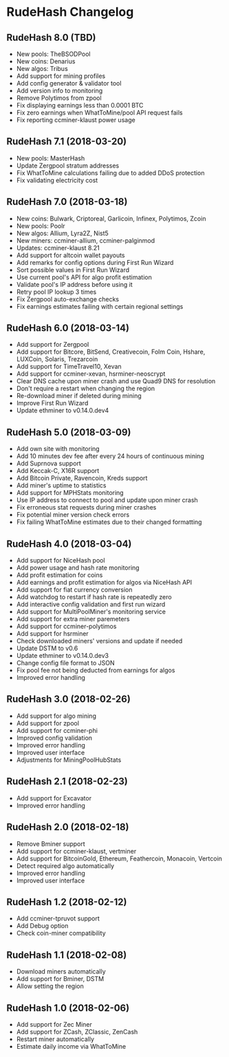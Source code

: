 # RudeHash Changelog

## RudeHash 8.0 (TBD)

* New pools: TheBSODPool
* New coins: Denarius
* New algos: Tribus
* Add support for mining profiles
* Add config generator & validator tool
* Add version info to monitoring
* Remove Polytimos from zpool
* Fix displaying earnings less than 0.0001 BTC
* Fix zero earnings when WhatToMine/pool API request fails
* Fix reporting ccminer-klaust power usage

## RudeHash 7.1 (2018-03-20)

* New pools: MasterHash
* Update Zergpool stratum addresses
* Fix WhatToMine calculations failing due to added DDoS protection
* Fix validating electricity cost

## RudeHash 7.0 (2018-03-18)

* New coins: Bulwark, Criptoreal, Garlicoin, Infinex, Polytimos, Zcoin
* New pools: Poolr
* New algos: Allium, Lyra2Z, Nist5
* New miners: ccminer-allium, ccminer-palginmod
* Updates: ccminer-klaust 8.21
* Add support for altcoin wallet payouts
* Add remarks for config options during First Run Wizard
* Sort possible values in First Run Wizard
* Use current pool's API for algo profit estimation
* Validate pool's IP address before using it
* Retry pool IP lookup 3 times
* Fix Zergpool auto-exchange checks
* Fix earnings estimates failing with certain regional settings

## RudeHash 6.0 (2018-03-14)

* Add support for Zergpool
* Add support for Bitcore, BitSend, Creativecoin, Folm Coin, Hshare, LUXCoin, Solaris, Trezarcoin
* Add support for TimeTravel10, Xevan
* Add support for ccminer-xevan, hsrminer-neoscrypt
* Clear DNS cache upon miner crash and use Quad9 DNS for resolution
* Don't require a restart when changing the region
* Re-download miner if deleted during mining
* Improve First Run Wizard
* Update ethminer to v0.14.0.dev4

## RudeHash 5.0 (2018-03-09)

* Add own site with monitoring
* Add 10 minutes dev fee after every 24 hours of continuous mining
* Add Suprnova support
* Add Keccak-C, X16R support
* Add Bitcoin Private, Ravencoin, Kreds support
* Add miner's uptime to statistics
* Add support for MPHStats monitoring
* Use IP address to connect to pool and update upon miner crash
* Fix erroneous stat requests during miner crashes
* Fix potential miner version check errors
* Fix failing WhatToMine estimates due to their changed formatting

## RudeHash 4.0 (2018-03-04)

* Add support for NiceHash pool
* Add power usage and hash rate monitoring
* Add profit estimation for coins
* Add earnings and profit estimation for algos via NiceHash API
* Add support for fiat currency conversion
* Add watchdog to restart if hash rate is repeatedly zero
* Add interactive config validation and first run wizard
* Add support for MultiPoolMiner's monitoring service
* Add support for extra miner paremeters
* Add support for ccminer-polytimos
* Add support for hsrminer
* Check downloaded miners' versions and update if needed
* Update DSTM to v0.6
* Update ethminer to v0.14.0.dev3
* Change config file format to JSON
* Fix pool fee not being deducted from earnings for algos
* Improved error handling

## RudeHash 3.0 (2018-02-26)

* Add support for algo mining
* Add support for zpool
* Add support for ccminer-phi
* Improved config validation
* Improved error handling
* Improved user interface
* Adjustments for MiningPoolHubStats

## RudeHash 2.1 (2018-02-23)

* Add support for Excavator
* Improved error handling

## RudeHash 2.0 (2018-02-18)

* Remove Bminer support
* Add support for ccminer-klaust, vertminer
* Add support for BitcoinGold, Ethereum, Feathercoin, Monacoin, Vertcoin
* Detect required algo automatically
* Improved error handling
* Improved user interface


## RudeHash 1.2 (2018-02-12)

* Add ccminer-tpruvot support
* Add Debug option
* Check coin-miner compatibility


## RudeHash 1.1 (2018-02-08)

* Download miners automatically
* Add support for Bminer, DSTM
* Allow setting the region

## RudeHash 1.0 (2018-02-06)

* Add support for Zec Miner
* Add support for ZCash, ZClassic, ZenCash
* Restart miner automatically
* Estimate daily income via WhatToMine

